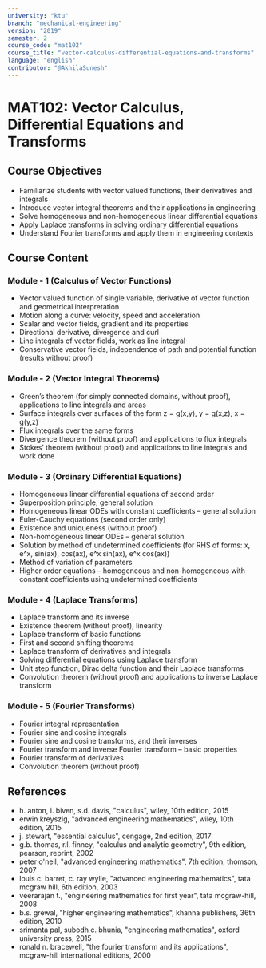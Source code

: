```yaml
---
university: "ktu"
branch: "mechanical-engineering"
version: "2019"
semester: 2
course_code: "mat102"
course_title: "vector-calculus-differential-equations-and-transforms"
language: "english"
contributor: "@AkhilaSunesh"
---
```


# MAT102: Vector Calculus, Differential Equations and Transforms

## Course Objectives

* Familiarize students with vector valued functions, their derivatives and integrals  
* Introduce vector integral theorems and their applications in engineering  
* Solve homogeneous and non-homogeneous linear differential equations  
* Apply Laplace transforms in solving ordinary differential equations  
* Understand Fourier transforms and apply them in engineering contexts  

## Course Content

### Module - 1 (Calculus of Vector Functions)

* Vector valued function of single variable, derivative of vector function and geometrical interpretation  
* Motion along a curve: velocity, speed and acceleration  
* Scalar and vector fields, gradient and its properties  
* Directional derivative, divergence and curl  
* Line integrals of vector fields, work as line integral  
* Conservative vector fields, independence of path and potential function (results without proof)  

### Module - 2 (Vector Integral Theorems)

* Green’s theorem (for simply connected domains, without proof), applications to line integrals and areas  
* Surface integrals over surfaces of the form z = g(x,y), y = g(x,z), x = g(y,z)  
* Flux integrals over the same forms  
* Divergence theorem (without proof) and applications to flux integrals  
* Stokes’ theorem (without proof) and applications to line integrals and work done  

### Module - 3 (Ordinary Differential Equations)

* Homogeneous linear differential equations of second order  
* Superposition principle, general solution  
* Homogeneous linear ODEs with constant coefficients – general solution  
* Euler-Cauchy equations (second order only)  
* Existence and uniqueness (without proof)  
* Non-homogeneous linear ODEs – general solution  
* Solution by method of undetermined coefficients (for RHS of forms: x, e^x, sin(ax), cos(ax), e^x sin(ax), e^x cos(ax))  
* Method of variation of parameters  
* Higher order equations – homogeneous and non-homogeneous with constant coefficients using undetermined coefficients  

### Module - 4 (Laplace Transforms)

* Laplace transform and its inverse  
* Existence theorem (without proof), linearity  
* Laplace transform of basic functions  
* First and second shifting theorems  
* Laplace transform of derivatives and integrals  
* Solving differential equations using Laplace transform  
* Unit step function, Dirac delta function and their Laplace transforms  
* Convolution theorem (without proof) and applications to inverse Laplace transform  

### Module - 5 (Fourier Transforms)

* Fourier integral representation  
* Fourier sine and cosine integrals  
* Fourier sine and cosine transforms, and their inverses  
* Fourier transform and inverse Fourier transform – basic properties  
* Fourier transform of derivatives  
* Convolution theorem (without proof)  

## References

* h. anton, i. biven, s.d. davis, "calculus", wiley, 10th edition, 2015  
* erwin kreyszig, "advanced engineering mathematics", wiley, 10th edition, 2015  
* j. stewart, "essential calculus", cengage, 2nd edition, 2017  
* g.b. thomas, r.l. finney, "calculus and analytic geometry", 9th edition, pearson, reprint, 2002  
* peter o'neil, "advanced engineering mathematics", 7th edition, thomson, 2007  
* louis c. barret, c. ray wylie, "advanced engineering mathematics", tata mcgraw hill, 6th edition, 2003  
* veerarajan t., "engineering mathematics for first year", tata mcgraw-hill, 2008  
* b.s. grewal, "higher engineering mathematics", khanna publishers, 36th edition, 2010  
* srimanta pal, subodh c. bhunia, "engineering mathematics", oxford university press, 2015  
* ronald n. bracewell, "the fourier transform and its applications", mcgraw-hill international editions, 2000  
